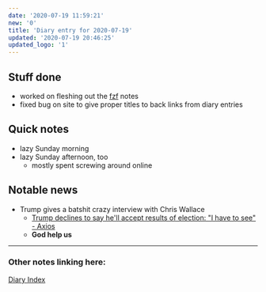 ```yaml
---
date: '2020-07-19 11:59:21'
new: '0'
title: 'Diary entry for 2020-07-19'
updated: '2020-07-19 20:46:25'
updated_logo: '1'
---
```

## Stuff done
* worked on fleshing out the [fzf](/fzf) notes
* fixed bug on site to give proper titles to back links from diary entries

## Quick notes
* lazy Sunday morning
* lazy Sunday afternoon, too
  * mostly spent screwing around online

## Notable news
* Trump gives a batshit crazy interview with Chris Wallace
  * [Trump declines to say he'll accept results of election: "I have to see" - Axios](https://www.axios.com/trump-election-rigged-da605666-7a05-4633-b216-d7adcfefa97e.html)
  * **God help us**


---
### Other notes linking here:

[Diary Index](/diary)
